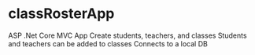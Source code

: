 # classRosterApp

ASP .Net Core MVC App
Create students, teachers, and classes
Students and teachers can be added to classes
Connects to a local DB
